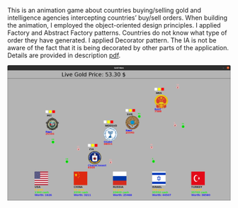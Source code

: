 This is an animation game about countries buying/selling gold and intelligence agencies intercepting countries’ buy/sell orders. When building the animation, I employed the object-oriented design principles.
I applied Factory and Abstract Factory patterns. Countries do not know what type of order they have generated.
I applied Decorator pattern. The IA is not be aware of the fact that it is being decorated by other parts of the application.
Details are provided in description [pdf](https://github.com/ftasbasi/Object-Oriented-Programming/blob/main/Gold%20Wars%20Game/GoldWars_Description.pdf).

![alt text](https://github.com/ftasbasi/Object-Oriented-Programming/blob/main/Gold%20Wars%20Game/GoldWars.png?raw=true)
